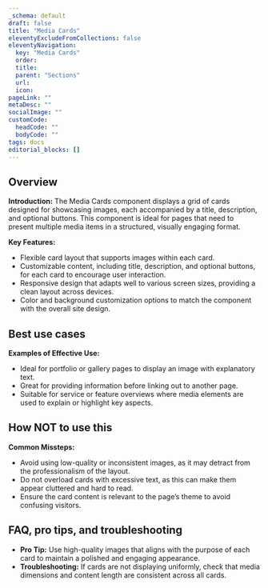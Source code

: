 ```yaml
---
_schema: default
draft: false
title: "Media Cards"
eleventyExcludeFromCollections: false
eleventyNavigation:
  key: "Media Cards"
  order: 
  title: 
  parent: "Sections"
  url: 
  icon: 
pageLink: ""
metaDesc: ""
socialImage: ""
customCode:
  headCode: ""
  bodyCode: ""
tags: docs
editorial_blocks: []
---
```

## Overview
**Introduction:** The Media Cards component displays a grid of cards designed for showcasing images, each accompanied by a title, description, and optional buttons. This component is ideal for pages that need to present multiple media items in a structured, visually engaging format.

**Key Features:** 
- Flexible card layout that supports images within each card.
- Customizable content, including title, description, and optional buttons, for each card to encourage user interaction.
- Responsive design that adapts well to various screen sizes, providing a clean layout across devices.
- Color and background customization options to match the component with the overall site design.

## Best use cases
**Examples of Effective Use:** 
- Ideal for portfolio or gallery pages to display an image with explanatory text.
- Great for providing information before linking out to another page.
- Suitable for service or feature overviews where media elements are used to explain or highlight key aspects.

## How **NOT** to use this
**Common Missteps:** 
- Avoid using low-quality or inconsistent images, as it may detract from the professionalism of the layout.
- Do not overload cards with excessive text, as this can make them appear cluttered and hard to read.
- Ensure the card content is relevant to the page’s theme to avoid confusing visitors.

## FAQ, pro tips, and troubleshooting
- **Pro Tip:** Use high-quality images that aligns with the purpose of each card to maintain a polished and engaging appearance.
- **Troubleshooting:** If cards are not displaying uniformly, check that media dimensions and content length are consistent across all cards.
